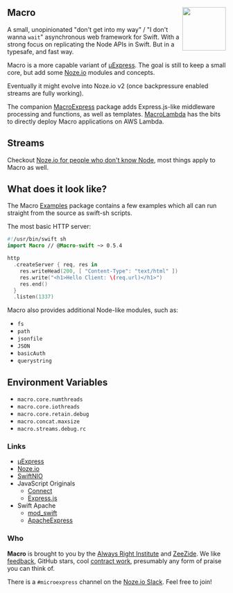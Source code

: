 <h2>Macro
  <img src="http://zeezide.com/img/macro/MacroExpressIcon128.png"
       align="right" width="100" height="100" />
</h2>

A small, unopinionated "don't get into my way" / "I don't wanna `wait`" 
asynchronous web framework for Swift.
With a strong focus on replicating the Node APIs in Swift.
But in a typesafe, and fast way.

Macro is a more capable variant of 
[µExpress](https://github.com/NozeIO/MicroExpress).
The goal is still to keep a small core, but add some 
[Noze.io](http://noze.io)
modules and concepts.

Eventually it might evolve into Noze.io v2 (once backpressure enabled streams
are fully working).

The companion [MacroExpress](https://github.com/Macro-swift/MacroExpress)
package adds Express.js-like middleware processing and functions, as well
as templates.
[MacroLambda](https://github.com/Macro-swift/MacroLambda) has the bits to
directly deploy Macro applications on AWS Lambda.

## Streams

Checkout [Noze.io for people who don't know Node](http://noze.io/noze4nonnode/),
most things apply to Macro as well.

## What does it look like?

The Macro [Examples](https://github.com/Macro-swift/Examples) package 
contains a few examples which all can run straight from the source as
swift-sh scripts.

The most basic HTTP server:
```swift
#!/usr/bin/swift sh
import Macro // @Macro-swift ~> 0.5.4

http
  .createServer { req, res in
    res.writeHead(200, [ "Content-Type": "text/html" ])
    res.write("<h1>Hello Client: \(req.url)</h1>")
    res.end()
  }
  .listen(1337)
```

Macro also provides additional Node-like modules, such as:
- `fs`
- `path`
- `jsonfile`
- `JSON`
- `basicAuth`
- `querystring`


## Environment Variables

- `macro.core.numthreads`
- `macro.core.iothreads`
- `macro.core.retain.debug`
- `macro.concat.maxsize`
- `macro.streams.debug.rc`

### Links

- [µExpress](http://www.alwaysrightinstitute.com/microexpress-nio2/)
- [Noze.io](http://noze.io)
- [SwiftNIO](https://github.com/apple/swift-nio)
- JavaScript Originals
  - [Connect](https://github.com/senchalabs/connect)
  - [Express.js](http://expressjs.com/en/starter/hello-world.html)
- Swift Apache
  - [mod_swift](http://mod-swift.org)
  - [ApacheExpress](http://apacheexpress.io)

### Who

**Macro** is brought to you by
the
[Always Right Institute](http://www.alwaysrightinstitute.com)
and
[ZeeZide](http://zeezide.de).
We like 
[feedback](https://twitter.com/ar_institute), 
GitHub stars, 
cool [contract work](http://zeezide.com/en/services/services.html),
presumably any form of praise you can think of.

There is a `#microexpress` channel on the 
[Noze.io Slack](http://slack.noze.io/). Feel free to join!
